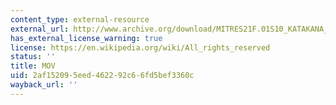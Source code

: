 ```yaml
---
content_type: external-resource
external_url: http://www.archive.org/download/MITRES21F.01S10_KATAKANA_EXERCISES/1c2.mov
has_external_license_warning: true
license: https://en.wikipedia.org/wiki/All_rights_reserved
status: ''
title: MOV
uid: 2af15209-5eed-4622-92c6-6fd5bef3360c
wayback_url: ''
---
```

